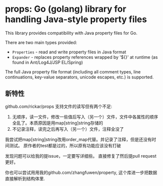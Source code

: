 # props: Go (golang) library for handling Java-style property files

This library provides compatibility with Java property files for Go.

There are two main types provided:
* `Properties` - read and write property files in Java format
* `Expander` - replaces property references wrapped by '${}' at runtime (as 
found in Ant/Log4J/JSP EL/Spring)

The full Java property file format (including all comment types, line 
continuations, key-value separators, unicode escapes, etc.) is supported.


## 新特性
github.com/rickar/props 支持文件的读写但有两个不足:
1. 无顺序，读一文件，修改一些值后写入（另一个）文件，文件中各属性的顺序全乱了。本质原因是用map[string]string存储的
2. 不记录注释，读完之后再写入（另一个）文件，注释全没了

我尝试把map[string]string改用order_map代替。并记录了注释，但是还没有时间测试。
原作者的test都是过的，所以原有功能应该没有打破

发现问题可以给我的提issue，一定要写详细些。
直接修复了然后提pull request更好。

你也可以尝试用用我的github.com/zhangfuwen/property, 这个库进一步把数据直接解析到结构体里.

